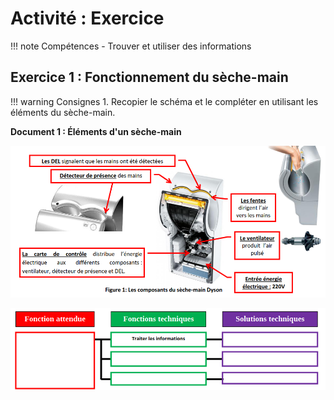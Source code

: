 # Activité : Exercice

!!! note Compétences
    - Trouver et utiliser des informations


## Exercice 1 : Fonctionnement du sèche-main

!!! warning Consignes
    1. Recopier le schéma et le compléter en utilisant les éléments du sèche-main.
   


**Document 1 : Éléments d'un sèche-main**

![](Pictures/sechemain.png)

![](Pictures/fonctSecheMain.png)